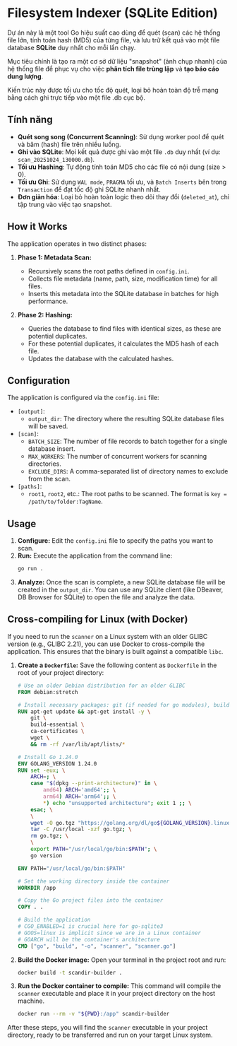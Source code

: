 # Filesystem Indexer (SQLite Edition)

Dự án này là một tool Go hiệu suất cao dùng để quét (scan) các hệ thống file lớn, tính toán hash (MD5) của từng file, và lưu trữ kết quả vào một file database **SQLite** duy nhất cho mỗi lần chạy.

Mục tiêu chính là tạo ra một cơ sở dữ liệu "snapshot" (ảnh chụp nhanh) của hệ thống file để phục vụ cho việc **phân tích file trùng lặp** và **tạo báo cáo dung lượng**.

Kiến trúc này được tối ưu cho tốc độ quét, loại bỏ hoàn toàn độ trễ mạng bằng cách ghi trực tiếp vào một file .db cục bộ.

## Tính năng

* **Quét song song (Concurrent Scanning)**: Sử dụng worker pool để quét và băm (hash) file trên nhiều luồng.
* **Ghi vào SQLite**: Mọi kết quả được ghi vào một file `.db` duy nhất (ví dụ: `scan_20251024_130000.db`).
* **Tối ưu Hashing**: Tự động tính toán MD5 cho các file có nội dung (size > 0).
* **Tối ưu Ghi**: Sử dụng `WAL mode`, `PRAGMA` tối ưu, và `Batch Inserts` bên trong `Transaction` để đạt tốc độ ghi SQLite nhanh nhất.
* **Đơn giản hóa**: Loại bỏ hoàn toàn logic theo dõi thay đổi (`deleted_at`), chỉ tập trung vào việc tạo snapshot.

## How it Works

The application operates in two distinct phases:

1.  **Phase 1: Metadata Scan:**
    *   Recursively scans the root paths defined in `config.ini`.
    *   Collects file metadata (name, path, size, modification time) for all files.
    *   Inserts this metadata into the SQLite database in batches for high performance.

2.  **Phase 2: Hashing:**
    *   Queries the database to find files with identical sizes, as these are potential duplicates.
    *   For these potential duplicates, it calculates the MD5 hash of each file.
    *   Updates the database with the calculated hashes.

## Configuration

The application is configured via the `config.ini` file:

*   `[output]`:
    *   `output_dir`: The directory where the resulting SQLite database files will be saved.
*   `[scan]`:
    *   `BATCH_SIZE`: The number of file records to batch together for a single database insert.
    *   `MAX_WORKERS`: The number of concurrent workers for scanning directories.
    *   `EXCLUDE_DIRS`: A comma-separated list of directory names to exclude from the scan.
*   `[paths]`:
    *   `root1`, `root2`, etc.: The root paths to be scanned. The format is `key = /path/to/folder:TagName`.

## Usage

1.  **Configure:** Edit the `config.ini` file to specify the paths you want to scan.
2.  **Run:** Execute the application from the command line:
    ```bash
    go run .
    ```
3.  **Analyze:** Once the scan is complete, a new SQLite database file will be created in the `output_dir`. You can use any SQLite client (like DBeaver, DB Browser for SQLite) to open the file and analyze the data.

## Cross-compiling for Linux (with Docker)

If you need to run the `scanner` on a Linux system with an older GLIBC version (e.g., GLIBC 2.21), you can use Docker to cross-compile the application. This ensures that the binary is built against a compatible `libc`.

1.  **Create a `Dockerfile`:**
    Save the following content as `Dockerfile` in the root of your project directory:

    ```dockerfile
    # Use an older Debian distribution for an older GLIBC
    FROM debian:stretch

    # Install necessary packages: git (if needed for go modules), build-essential (for CGO)
    RUN apt-get update && apt-get install -y \
        git \
        build-essential \
        ca-certificates \
        wget \
        && rm -rf /var/lib/apt/lists/*

    # Install Go 1.24.0
    ENV GOLANG_VERSION 1.24.0
    RUN set -eux; \
        ARCH=; \
        case "$(dpkg --print-architecture)" in \
            amd64) ARCH='amd64';; \
            arm64) ARCH='arm64';; \
            *) echo "unsupported architecture"; exit 1 ;; \
        esac; \
        \
        wget -O go.tgz "https://golang.org/dl/go${GOLANG_VERSION}.linux-${ARCH}.tar.gz"; \
        tar -C /usr/local -xzf go.tgz; \
        rm go.tgz; \
        \
        export PATH="/usr/local/go/bin:$PATH"; \
        go version

    ENV PATH="/usr/local/go/bin:$PATH"

    # Set the working directory inside the container
    WORKDIR /app

    # Copy the Go project files into the container
    COPY . .

    # Build the application
    # CGO_ENABLED=1 is crucial here for go-sqlite3
    # GOOS=linux is implicit since we are in a Linux container
    # GOARCH will be the container's architecture
    CMD ["go", "build", "-o", "scanner", "scanner.go"]
    ```

2.  **Build the Docker image:**
    Open your terminal in the project root and run:
    ```bash
    docker build -t scandir-builder .
    ```

3.  **Run the Docker container to compile:**
    This command will compile the `scanner` executable and place it in your project directory on the host machine.
    ```bash
    docker run --rm -v "${PWD}:/app" scandir-builder
    ```

After these steps, you will find the `scanner` executable in your project directory, ready to be transferred and run on your target Linux system.